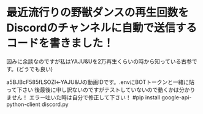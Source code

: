 # 最近流行りの野獣ダンスの再生回数をDiscordのチャンネルに自動で送信するコードを書きました！
因みに余談なのですが私はYAJU&Uを2万再生くらいの時から知っている古参です。(どうでも良い)

a5BJBcF585fLSOZl←YAJU&Uの動画IDです。.envにBOTトークンと一緒に貼って下さい
後最後に申し訳ないのですがテストしていないので動くかは分かりません！
エラー吐いた時は自分で修正して下さい！
#pip install google-api-python-client discord.py